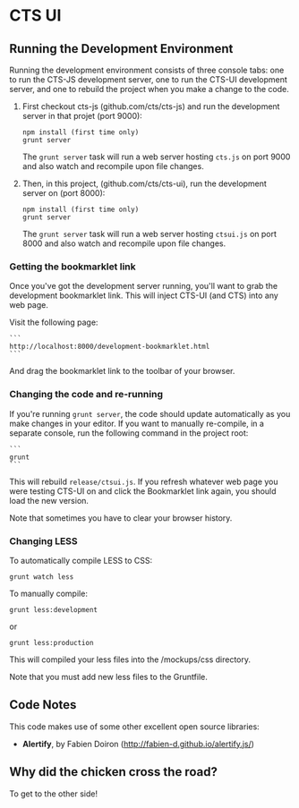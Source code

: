 CTS UI
======

Running the Development Environment
-----------------------------------

Running the development environment consists of three console tabs: one to run
the CTS-JS development server, one to run the CTS-UI development server, and
one to rebuild the project when you make a change to the code.

1. First checkout cts-js (github.com/cts/cts-js) and run the development server
   in that projet (port 9000):

     ```
     npm install (first time only)
     grunt server
     ```

     The `grunt server` task will run a web server hosting `cts.js` on port
     9000 and also watch and recompile upon file changes.

2. Then, in this project, (github.com/cts/cts-ui), run the development server
   on (port 8000):

     ```
     npm install (first time only)
     grunt server
     ```

     The `grunt server` task will run a web server hosting `ctsui.js` on port
     8000 and also watch and recompile upon file changes.

### Getting the bookmarklet link

Once you've got the development server running, you'll want to grab the
development bookmarklet link. This will inject CTS-UI (and CTS) into any web
page.

Visit the following page:

    ```
    http://localhost:8000/development-bookmarklet.html
    ```

And drag the bookmarklet link to the toolbar of your browser.

### Changing the code and re-running

If you're running `grunt server`, the code should update automatically as you
make changes in your editor. If you want to manually re-compile, in a separate
console, run the following command in the project root:

    ```
    grunt
    ```

This will rebuild `release/ctsui.js`. If you refresh whatever web page you were
testing CTS-UI on and click the Bookmarklet link again, you should load the new
version.

Note that sometimes you have to clear your browser history.

### Changing LESS

To automatically compile LESS to CSS:

  ```
  grunt watch less
  ```

To manually compile:

  ```
  grunt less:development
  ```

  or

  ```
  grunt less:production
  ```

This will compiled your less files into the /mockups/css directory.

Note that you must add new less files to the Gruntfile.

Code Notes
----------

This code makes use of some other excellent open source libraries:

*  **Alertify**, by Fabien Doiron (http://fabien-d.github.io/alertify.js/)


Why did the chicken cross the road?
-----------------------------------

To get to the other side!
